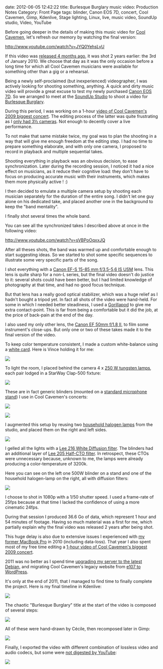 date: 2012-06-05 12:42:22
title: Burlesque Burglary music video: Production Notes
Category: Front Page
tags: blinder, Canon EOS 7D, concert, Cool Cavemen, Gimp, Kdenlive, Stage lighting, Linux, live, music video, SoundUp studio, Video, YouTube

Before going deeper in the details of making this music video for [Cool Cavemen](http://coolcavemen.com), let's refresh our memory by watching the final version:

http://www.youtube.com/watch?v=JYQ0YehsLyU

If this video was [released 4 months ago](http://kevin.deldycke.com/2012/01/burlesque-burglary-music-video-released/), it was shot 2 years earlier: the 3rd of January 2010. We choose that day as it was the only occasion before a long time for which all Cool Cavemen musicians were available for something other than a gig or a rehearsal.

Being a newly self-proclaimed (but inexperienced) videographer, I was actively looking for shooting something, anything. A quick and dirty music video will provide a great excuse to test my newly purchased [Canon EOS 7D](http://amzn.com/B002NEGTTW/?tag=kevideld-20). So we arranged to meet at the [SoundUp Studio](http://soundupstudio.com) to shoot a video for [Burlesque Burglary](http://coolcavemen.com/disc/song/burlesque-burglary/).



During this period, I was working on a 1-hour [video of Cool Cavemen's 2009 biggest concert](http://kevin.deldycke.com/2010/01/cool-cavemen-live-gayant-expo-first-video-released/). The editing process of the latter was quite frustrating as I [only had 3½ cameras](http://kevin.deldycke.com/2010/02/cool-cavemen-live-gayant-expo-part-ii/). Not enough to decently cover a live performance.

To not make that same mistake twice, my goal was to plan the shooting in a way that will give me enough freedom at the editing step. I had no time to prepare something elaborate, and with only one camera, I proposed to record in playback and multiple sequential takes.

Shooting everything in playback was an obvious decision, to ease synchronization. Later during the recording session, I noticed it had a nice effect on musicians, as it reduce their cognitive load: they don't have to focus on producing accurate music with their instruments, which makes them more physically active ! :)

I then decided to emulate a multiple camera setup by shooting each musician separately for the duration of the entire song. I didn't let one guy alone on his dedicated take, and placed another one in the background to keep the "band mentality".

I finally shot several times the whole band.

You can see all the synchronized takes I described above at once in the following video:

http://www.youtube.com/watch?v=sVBPoOqxxJQ

After all theses shots, the band was warmed up and comfortable enough to start suggesting ideas. So we started to shot some specific sequences to illustrate some very specific parts of the song.

I shot everything with a [Canon EF-S 15-85 mm f/3,5-5,6 IS USM](http://amzn.com/B002NEGTTM/?tag=kevideld-20) lens. This lens is quite sharp for a non-L series, but the final video doesn't do justice to it: several shots could have been better, but I had limited knowledge of photography at that time, and had no good focus technique.



But that lens has a really good optical stabilizer, which was a huge relief as I hadn't bought a tripod yet. In fact all shots of the video were hand-held. For some in which I needed better steadiness, I used a [Gorillapod](http://amzn.com/B002FGTWOC/?tag=kevideld-20) to give me extra contact-point. This is far from being a comfortable but it did the job, at the price of back-pain at the end of the day.



I also used my only other lens, the [Canon EF 50mm f/1.8 II](http://amzn.com/B00007E7JU/?tag=kevideld-20), to film some instrument's close-ups. But only one or two of these takes made it to the final version of the video.



To keep color temperature consistent, I made a custom white-balance using a [white card](http://amzn.com/B002P5DNY8/?tag=kevideld-20). Here is Vince holding it for me:



![](/uploads/2012/vince-holding-white-card.jpg)

To light the room, I placed behind the camera 4 x [250 W tungsten lamps](http://amzn.com/B005G97EOU/?tag=kevideld-20), each pair lodged in a StarWay Clap-500 fixture:



![](/uploads/2012/starway-clap-500-blinder.jpg)

These are in fact generic blinders (mounted on a [standard microphone stand](http://www.amazon.com/mn/search/?_encoding=UTF8&tag=kevideld-20&linkCode=ur2&camp=1789&creative=390957&field-keywords=microphone%20stand&url=search-alias%3Daps)) I use in Cool Cavemen's concerts:

![](https://www.assoc-amazon.com/e/ir?t=kevideld-20&l=ur2&o=1)

![](/uploads/2012/cool-cavemen-on-stage-with-full-blinders.jpg)

I augmented this setup by reusing two [household halogen lamps](http://www.amazon.com/mn/search/?_encoding=UTF8&tag=kevideld-20&linkCode=ur2&camp=1789&creative=390957&field-keywords=halogen%20floor%20lamp&url=search-alias%3Dtools) from the studio, and placed them on the right and left sides.

![](https://www.assoc-amazon.com/e/ir?t=kevideld-20&l=ur2&o=1)

I gelled all the lights with a [Lee 216 White Diffusion filter](http://www.leefilters.com/lighting/colour-details.html#216). The blinders had an additional layer of [Lee 205 Half-CTO filter](http://www.leefilters.com/lighting/colour-details.html#205). In retrospect, these CTOs were unnecessary because, unknown to me, the lamps were already producing a color-temperature of 3200k.

Here you can see on the left one 500W blinder on a stand and one of the household halogen-lamp on the right, all with diffusion filters:

![](/uploads/2012/light-stands.jpg)

I choose to shot in 1080p with a 1/50 shutter speed. I used a frame-rate of 25fps because at that time I lacked the confidence of using a more cinematic 24fps.

During that session I produced 36.6 Go of data, which represent 1 hour and 54 minutes of footage. Having so much material was a first for me, which partially explain why the final video was released 2 years after being shot.

This huge delay is also due to extensive issues I experienced with [my former MacBook Pro](http://kevin.deldycke.com/2009/12/macosx-is-irritating/) in 2010 (including data-loss). That year I also spent most of my free time editing a [1-hour video of Cool Cavemen's biggest 2009 concert](http://www.youtube.com/playlist?list=PL4BAA557B7144031F).

2011 was no better as I spend time [upgrading my server to the latest Debian](http://kevin.deldycke.com/2011/10/installation-guide-full-featured-debian-server/), and migrating Cool Cavemen's legacy website from [e107 to WordPress](http://kevin.deldycke.com/2011/07/e107-importer-plugin-wordpress-v1-4-released/).

It's only at the end of 2011, that I managed to find time to finally complete the project. Here is my final timeline in Kdenlive:

![](/uploads/2012/burlesque-burglary-kdenlive-timeline.png)

The chaotic "Burlesque Burglary" title at the start of the video is composed of several steps:

![](/uploads/2012/burlesque-burglary-animated-logo-source.jpg)

All of these were hand-drawn by Cécile, then recomposed later in Gimp:

![](/uploads/2012/burlesque-burglary-logo-drawing.jpg)

Finally, I exported the video with different combination of lossless video and audio codecs, but some were [not digested by YouTube](http://productforums.google.com/forum/#!category-topic/youtube/uploading-videos/HbSKO8xd8xY):

![](/uploads/2012/youtube-upload-failed.png)


